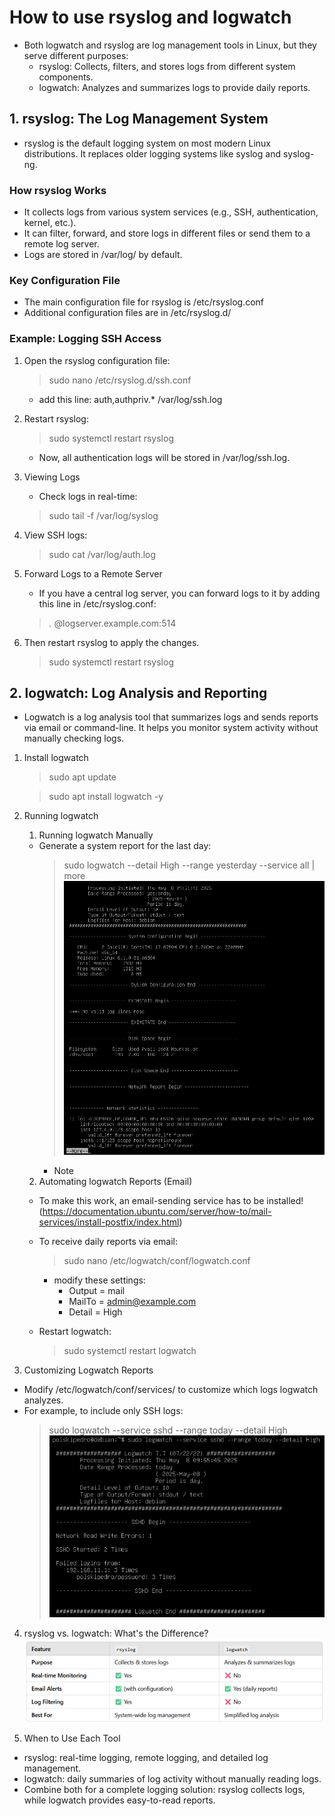 # How to use rsyslog and logwatch
- Both logwatch and rsyslog are log management tools in Linux, but they serve different purposes:
    - rsyslog: Collects, filters, and stores logs from different system components.
	- logwatch: Analyzes and summarizes logs to provide daily reports.

## 1. rsyslog: The Log Management System
- rsyslog is the default logging system on most modern Linux distributions. It replaces older logging systems like syslog and syslog-ng.

### How rsyslog Works
- It collects logs from various system services (e.g., SSH, authentication, kernel, etc.).
- It can filter, forward, and store logs in different files or send them to a remote log server.
- Logs are stored in /var/log/ by default.

### Key Configuration File
- The main configuration file for rsyslog is /etc/rsyslog.conf
- Additional configuration files are in /etc/rsyslog.d/

### Example: Logging SSH Access
1. Open the rsyslog configuration file:
    > sudo nano /etc/rsyslog.d/ssh.conf

    - add this line: auth,authpriv.*  /var/log/ssh.log

2. Restart rsyslog:
    > sudo systemctl restart rsyslog

    - Now, all authentication logs will be stored in /var/log/ssh.log.

3. Viewing Logs
    - Check logs in real-time:
    > sudo tail -f /var/log/syslog

4. View SSH logs:
    > sudo cat /var/log/auth.log

5. Forward Logs to a Remote Server
    - If you have a central log server, you can forward logs to it by adding this line in /etc/rsyslog.conf:
    > *.* @logserver.example.com:514

6. Then restart rsyslog to apply the changes.
    > sudo systemctl restart rsyslog

## 2. logwatch: Log Analysis and Reporting
- Logwatch is a log analysis tool that summarizes logs and sends reports via email or command-line. It helps you monitor system activity without manually checking logs.

1. Install logwatch
    > sudo apt update

    > sudo apt install logwatch -y

2. Running logwatch
    1. Running logwatch Manually
    - Generate a system report for the last day:
        > sudo logwatch --detail High --range yesterday --service all | more
        !["General logwatch result"](./images/logwatch.png)
        * Note
    2. Automating logwatch Reports (Email)
    - To make this work, an email-sending service has to be installed! (https://documentation.ubuntu.com/server/how-to/mail-services/install-postfix/index.html)
    - To receive daily reports via email:
        > sudo nano /etc/logwatch/conf/logwatch.conf
        - modify these settings:
            -  Output = mail
            - MailTo = admin@example.com
            - Detail = High

    - Restart logwatch:
        > sudo systemctl restart logwatch

3. Customizing Logwatch Reports
- Modify /etc/logwatch/conf/services/ to customize which logs logwatch analyzes.
- For example, to include only SSH logs:
    > sudo logwatch --service sshd --range today --detail High
    !["logwatch result when somebody entered the wrong password over ssh"](./images/logwatch%20wrong%20ssh%20password.png)

4. rsyslog vs. logwatch: What's the Difference?
!["The difference between rsyslog and logwatch"](./images/rsyslog%20vs%20logwatch.png)

5. When to Use Each Tool
- rsyslog: real-time logging, remote logging, and detailed log management.
- logwatch: daily summaries of log activity without manually reading logs.
- Combine both for a complete logging solution: rsyslog collects logs, while logwatch provides easy-to-read reports.